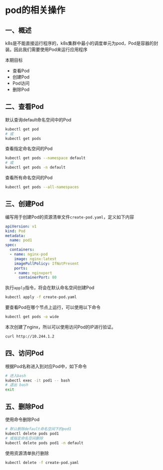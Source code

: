 # pod的相关操作

## 一、概述

k8s是不能直接运行程序的，k8s集群中最小的调度单元为pod，Pod是容器的封装。因此我们需要使用Pod来运行应用程序

本期目标

- 查看Pod
- 创建Pod
- Pod访问
- 删除Pod

## 二、查看Pod

默认查询default命名空间中的Pod

```bash
kubectl get pod
# 或
kubectl get pods
```

查看指定命名空间的Pod

```bash
kubectl get pods --namespace default
# 或
kubectl get pods -n default
```

查看所有命名空间的Pod

```bash
kubectl get pods --all-namespaces
```

## 三、创建Pod

编写用于创建Pod的资源清单文件`create-pod.yaml`，定义如下内容

```yaml
apiVersion: v1
kind: Pod
metadata:
  name: pod1
spec:
  containers:
  - name: nginx-pod
    image: nginx:latest
    imagePullPolicy: IfNotPresent
    ports:
    - name: nginxport
      containerPort: 80
```

执行`apply`指令，将会在默认命名空间创建Pod

```bash
kubectl apply -f create-pod.yaml
```

要查看Pod在哪个节点上运行，可以使用以下命令

```bash
kubectl get pods -o wide
```

本次创建了nginx，所以可以使用访问Pod的IP进行验证。

```bash
curl http://10.244.1.2
```

## 四、访问Pod

根据Pod名称进入到对应Pod中，如下命令

```bash
# 进入bash
kubectl exec -it pod1 -- bash
# 退出 bash
exit
```

## 五、删除Pod

使用命令删除Pod

```bash
# 默认删除default命名空间下的pod1
kubectl delete pods pod1
# 或指定命名空间删除
kubectl delete pods pod1 -n default
```

使用资源清单执行删除

```bash
kubectl delete -f create-pod.yaml
```
